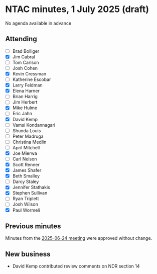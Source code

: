 # NTAC minutes, 1 July 2025 (draft)

No agenda available in advance

## Attending

- [ ] Brad Bolliger
- [x] Jim Cabral
- [ ] Tom Carlson
- [ ] Josh Cohen
- [x] Kevin Cressman
- [ ] Katherine Escobar
- [x] Larry Feldman
- [x] Elena Harner
- [ ] Brian Harrig
- [ ] Jim Herbert
- [x] Mike Hulme
- [ ] Eric Jahn
- [x] David Kemp
- [ ] Vamsi Kondannagari
- [ ] Shunda Louis
- [ ] Peter Madruga
- [ ] Christina Medlin
- [ ] April Mitchell
- [x] Joe Mierwa
- [ ] Carl Nelson
- [x] Scott Renner
- [x] James Shafer
- [x] Beth Smalley
- [ ] Darcy Staley 
- [x] Jennifer Stathakis
- [x] Stephen Sullivan
- [ ] Ryan Triplett
- [ ] Josh Wilson
- [x] Paul Wormeli

## Previous minutes

Minutes from the [2025-06-24 meeting](docs/2025-06-24-minutes.md) were approved without change.

## New business

* David Kemp contributed review comments on NDR section 14

  
